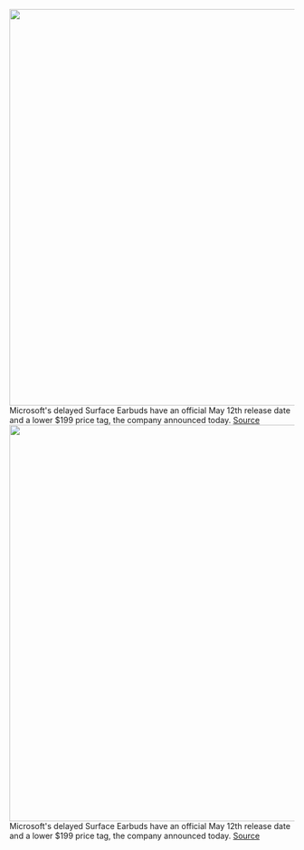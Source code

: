 <img src='https://cdn.vox-cdn.com/thumbor/A4Qs8reXBdM-c_sxaXlLIFVeaSk=/0x0:2500x1667/1200x800/filters:focal(1050x634:1450x1034)/cdn.vox-cdn.com/uploads/chorus_image/image/66758243/dcseifert_microsoft_surface_earbuds_16.0.jpg' width='700px' /><br/>
Microsoft's delayed Surface Earbuds have an official May 12th release date and a lower $199 price tag, the company announced today.
<a href='https://www.theverge.com/2020/5/6/21247775/surface-earbuds-price-release-date-features-bluetooth'> Source <a/><img src='https://cdn.vox-cdn.com/thumbor/A4Qs8reXBdM-c_sxaXlLIFVeaSk=/0x0:2500x1667/1200x800/filters:focal(1050x634:1450x1034)/cdn.vox-cdn.com/uploads/chorus_image/image/66758243/dcseifert_microsoft_surface_earbuds_16.0.jpg' width='700px' /><br/>
Microsoft's delayed Surface Earbuds have an official May 12th release date and a lower $199 price tag, the company announced today.
<a href='https://www.theverge.com/2020/5/6/21247775/surface-earbuds-price-release-date-features-bluetooth'> Source <a/>